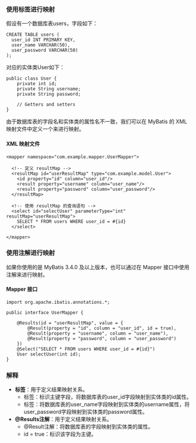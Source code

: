 ### 使用<resultMap>标签进行映射
假设有一个数据库表users，字段如下：
```
CREATE TABLE users (
  user_id INT PRIMARY KEY,
  user_name VARCHAR(50),
  user_password VARCHAR(50)
);
```
对应的实体类User如下：
```
public class User {
    private int id;
    private String username;
    private String password;

    // Getters and setters
}
```
由于数据库表的字段名和实体类的属性名不一致，我们可以在 MyBatis 的 XML 映射文件中定义一个<resultMap>来进行映射。
#### XML 映射文件
```
<mapper namespace="com.example.mapper.UserMapper">

  <!-- 定义 resultMap -->
  <resultMap id="userResultMap" type="com.example.model.User">
    <id property="id" column="user_id"/>
    <result property="username" column="user_name"/>
    <result property="password" column="user_password"/>
  </resultMap>

  <!-- 使用 resultMap 的查询语句 -->
  <select id="selectUser" parameterType="int" resultMap="userResultMap">
    SELECT * FROM users WHERE user_id = #{id}
  </select>

</mapper>
```
### 使用注解进行映射
如果你使用的是 MyBatis 3.4.0 及以上版本，也可以通过在 Mapper 接口中使用注解来进行映射。
#### Mapper 接口
```
import org.apache.ibatis.annotations.*;

public interface UserMapper {

    @Results(id = "userResultMap", value = {
        @Result(property = "id", column = "user_id", id = true),
        @Result(property = "username", column = "user_name"),
        @Result(property = "password", column = "user_password")
    })
    @Select("SELECT * FROM users WHERE user_id = #{id}")
    User selectUser(int id);
}
```
### 解释

- **<resultMap>标签**：用于定义结果映射关系。
   - <id>标签：标识主键字段，将数据库表的user_id字段映射到实体类的id属性。
   - <result>标签：将数据库表的user_name字段映射到实体类的username属性，将user_password字段映射到实体类的password属性。
- **@Results注解**：用于定义结果映射关系。
   - @Result注解：将数据库表的字段映射到实体类的属性。
   - id = true：标识该字段为主键。
